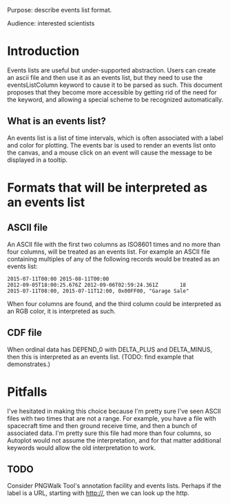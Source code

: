 Purpose: describe events list format.

Audience: interested scientists

# Introduction

Events lists are useful but under-supported abstraction. Users can
create an ascii file and then use it as an events list, but they need to
use the eventsListColumn keyword to cause it to be parsed as such. This
document proposes that they become more accessible by getting rid of the
need for the keyword, and allowing a special scheme to be recognized
automatically.

## What is an events list?

An events list is a list of time intervals, which is often associated
with a label and color for plotting. The events bar is used to render an
events list onto the canvas, and a mouse click on an event will cause
the message to be displayed in a tooltip.

# Formats that will be interpreted as an events list

## ASCII file

An ASCII file with the first two columns as ISO8601 times and no more
than four columns, will be treated as an events list. For example an
ASCII file containing multiples of any of the following records would be
treated as an events list:

```
2015-07-11T00:00 2015-08-11T00:00
2012-09-05T18:00:25.676Z 2012-09-06T02:59:24.361Z       18
2015-07-11T08:00, 2015-07-11T12:00, 0x00FF00, "Garage Sale"
```
When four columns are found, and the third column could be interpreted
as an RGB color, it is interpreted as such.

## CDF file

When ordinal data has DEPEND\_0 with DELTA\_PLUS and DELTA\_MINUS, then
this is interpreted as an events list. (TODO: find example that
demonstrates.)

# Pitfalls

I've hesitated in making this choice because I'm pretty sure I've seen
ASCII files with two times that are not a range. For example, you have a
file with spacecraft time and then ground receive time, and then a bunch
of associated data. I'm pretty sure this file had more than four
columns, so Autoplot would not assume the interpretation, and for that
matter additional keywords would allow the old interpretation to work.

## TODO

Consider PNGWalk Tool's annotation facility and events lists. Perhaps if
the label is a URL, starting with <http://>, then we can look up the
http.

